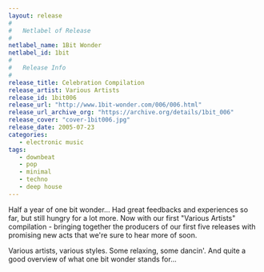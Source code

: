 ```yaml
---
layout: release
#
#   Netlabel of Release
#
netlabel_name: 1Bit Wonder
netlabel_id: 1bit
#
#   Release Info
#
release_title: Celebration Compilation
release_artist: Various Artists
release_id: 1bit006
release_url: "http://www.1bit-wonder.com/006/006.html"
release_url_archive_org: "https://archive.org/details/1bit_006"
release_cover: "cover-1bit006.jpg"
release_date: 2005-07-23
categories:
   - electronic music
tags:
   - downbeat
   - pop
   - minimal
   - techno
   - deep house
---
```

Half a year of one bit wonder... Had great feedbacks and experiences so far, but still hungry for a lot more. Now with our first "Various Artists" compilation - bringing together the producers of our first five releases with promising new acts that we're sure to hear more of soon.

Various artists, various styles. Some relaxing, some dancin'. And quite a good overview of what one bit wonder stands for...